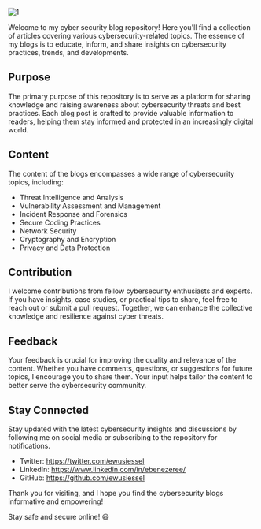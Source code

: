  ![1](https://github.com/ewusiessel/blogs/assets/45021733/342a97ad-09ca-4e88-bf07-51b2c943dde5)

Welcome to my cyber security blog repository! Here you'll find a collection of articles covering various cybersecurity-related topics. The essence of my blogs is to educate, inform, and share insights on cybersecurity practices, trends, and developments.

## Purpose

The primary purpose of this repository is to serve as a platform for sharing knowledge and raising awareness about cybersecurity threats and best practices. Each blog post is crafted to provide valuable information to readers, helping them stay informed and protected in an increasingly digital world.

## Content

The content of the blogs encompasses a wide range of cybersecurity topics, including:

- Threat Intelligence and Analysis
- Vulnerability Assessment and Management
- Incident Response and Forensics
- Secure Coding Practices
- Network Security
- Cryptography and Encryption
- Privacy and Data Protection

## Contribution

I welcome contributions from fellow cybersecurity enthusiasts and experts. If you have insights, case studies, or practical tips to share, feel free to reach out or submit a pull request. Together, we can enhance the collective knowledge and resilience against cyber threats.

## Feedback

Your feedback is crucial for improving the quality and relevance of the content. Whether you have comments, questions, or suggestions for future topics, I encourage you to share them. Your input helps tailor the content to better serve the cybersecurity community.

## Stay Connected

Stay updated with the latest cybersecurity insights and discussions by following me on social media or subscribing to the repository for notifications.

- Twitter: https://twitter.com/ewusiessel
- LinkedIn: https://www.linkedin.com/in/ebenezeree/
- GitHub: https://github.com/ewusiessel

Thank you for visiting, and I hope you find the cybersecurity blogs informative and empowering!

Stay safe and secure online! 😃
 
